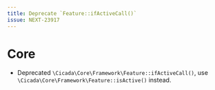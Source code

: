 ```yaml
---
title: Deprecate `Feature::ifActiveCall()`
issue: NEXT-23917
---
```

# Core
* Deprecated `\Cicada\Core\Framework\Feature::ifActiveCall()`, use `\Cicada\Core\Framework\Feature::isActive()` instead.

